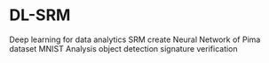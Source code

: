 # DL-SRM
Deep learning for data analytics SRM
create Neural Network of Pima dataset
MNIST Analysis
object detection
signature verification
